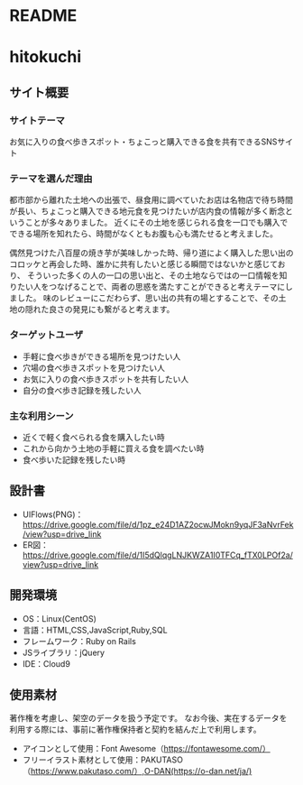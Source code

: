 # README
# hitokuchi
## サイト概要
### サイトテーマ
お気に入りの食べ歩きスポット・ちょこっと購入できる食を共有できるSNSサイト

### テーマを選んだ理由
都市部から離れた土地への出張で、昼食用に調べていたお店は名物店で待ち時間が長い、ちょこっと購入できる地元食を見つけたいが店内食の情報が多く断念ということが多々ありました。
近くにその土地を感じられる食を一口でも購入でできる場所を知れたら、時間がなくともお腹も心も満たせると考えました。

偶然見つけた八百屋の焼き芋が美味しかった時、帰り道によく購入した思い出のコロッケと再会した時、誰かに共有したいと感じる瞬間ではないかと感じており、
そういった多くの人の一口の思い出と、その土地ならではの一口情報を知りたい人をつなげることで、両者の思惑を満たすことができると考えテーマにしました。
味のレビューにこだわらず、思い出の共有の場とすることで、その土地の隠れた良さの発見にも繋がると考えます。

### ターゲットユーザ
* 手軽に食べ歩きができる場所を見つけたい人
* 穴場の食べ歩きスポットを見つけたい人
* お気に入りの食べ歩きスポットを共有したい人
* 自分の食べ歩き記録を残したい人

### 主な利用シーン
* 近くで軽く食べられる食を購入したい時
* これから向かう土地の手軽に買える食を調べたい時
* 食べ歩いた記録を残したい時

## 設計書
- UIFlows(PNG)：https://drive.google.com/file/d/1pz_e24D1AZ2ocwJMokn9yqJF3aNvrFek/view?usp=drive_link
- ER図：https://drive.google.com/file/d/1I5dQlqgLNJKWZA1I0TFCq_fTX0LPOf2a/view?usp=drive_link

## 開発環境
- OS：Linux(CentOS)
- 言語：HTML,CSS,JavaScript,Ruby,SQL
- フレームワーク：Ruby on Rails
- JSライブラリ：jQuery
- IDE：Cloud9
​
## 使用素材
著作権を考慮し、架空のデータを扱う予定です。
なお今後、実在するデータを利用する際には、事前に著作権保持者と契約を結んだ上で利用します。

* アイコンとして使用：Font Awesome（https://fontawesome.com/）
* フリーイラスト素材として使用：PAKUTASO（https://www.pakutaso.com/）,O-DAN(https://o-dan.net/ja/)
